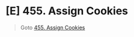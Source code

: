# [E] 455. Assign Cookies
> Goto [455. Assign Cookies](https://leetcode.com/problems/assign-cookies/description/)